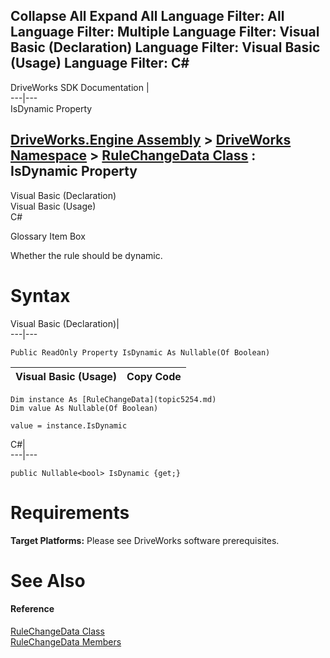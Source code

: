Collapse All Expand All Language Filter: All  Language Filter: Multiple  Language Filter: Visual Basic (Declaration) Language Filter: Visual Basic (Usage) Language Filter: C#  
---  
DriveWorks SDK Documentation  |   
---|---  
IsDynamic Property   
  
[DriveWorks.Engine Assembly](topic2156.md) > [DriveWorks Namespace](topic2159.md) > [RuleChangeData Class](topic5254.md) : IsDynamic Property  
---  
  
Visual Basic (Declaration)    
Visual Basic (Usage)    
C# 

Glossary Item Box

Whether the rule should be dynamic. 

# Syntax

Visual Basic (Declaration)|   
---|---  
      
    
    Public ReadOnly Property IsDynamic As Nullable(Of Boolean)  
  
Visual Basic (Usage)| Copy Code  
---|---  
      
    
    Dim instance As [RuleChangeData](topic5254.md)
    Dim value As Nullable(Of Boolean)
     
    value = instance.IsDynamic  
  
C#|   
---|---  
      
    
    public Nullable<bool> IsDynamic {get;}  
  
# Requirements

**Target Platforms:** Please see DriveWorks software prerequisites.

# See Also

#### Reference

[RuleChangeData Class](topic5254.md)   
[RuleChangeData Members](topic5255.md)


